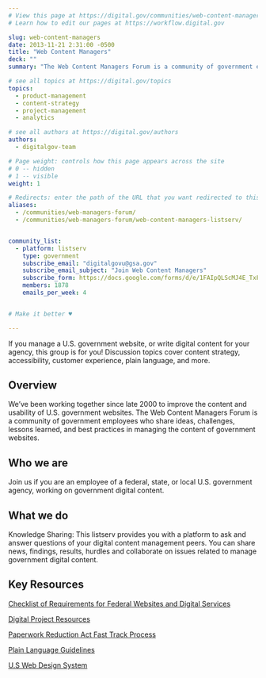 ```yaml
---
# View this page at https://digital.gov/communities/web-content-managers
# Learn how to edit our pages at https://workflow.digital.gov

slug: web-content-managers
date: 2013-11-21 2:31:00 -0500
title: "Web Content Managers"
deck: ""
summary: "The Web Content Managers Forum is a community of government employees who share ideas, challenges, lessons learned, and best practices in managing the content of government websites."

# see all topics at https://digital.gov/topics
topics:
  - product-management
  - content-strategy
  - project-management
  - analytics

# see all authors at https://digital.gov/authors
authors:
  - digitalgov-team

# Page weight: controls how this page appears across the site
# 0 -- hidden
# 1 -- visible
weight: 1

# Redirects: enter the path of the URL that you want redirected to this page
aliases:
  - /communities/web-managers-forum/
  - /communities/web-managers-forum/web-content-managers-listserv/


community_list:
  - platform: listserv
    type: government
    subscribe_email: "digitalgovu@gsa.gov"
    subscribe_email_subject: "Join Web Content Managers"
    subscribe_form: https://docs.google.com/forms/d/e/1FAIpQLScMJ4E_TxFTfIdqXnU89n_J-_US2gXFYi_lA_zi8hHWKDzisg/viewform
    members: 1878
    emails_per_week: 4


# Make it better ♥

---
```


If you manage a U.S. government website, or write digital content for your agency, this group is for you! Discussion topics cover content strategy, accessibility, customer experience, plain language, and more.

## Overview

We’ve been working together since late 2000 to improve the content and usability of U.S. government websites. The Web Content Managers Forum is a community of government employees who share ideas, challenges, lessons learned, and best practices in managing the content of government websites.

## Who we are

Join us if you are an employee of a federal, state, or local U.S. government agency, working on government digital content.

## What we do

Knowledge Sharing: This listserv provides you with a platform to ask and answer questions of your digital content management peers. You can share news, findings, results, hurdles and collaborate on issues related to manage government digital content.

## Key Resources

[Checklist of Requirements for Federal Websites and Digital Services](https://www.digitalgov.gov/resources/checklist-of-requirements-for-federal-digital-services/)

[Digital Project Resources](https://www.digitalgov.gov/resources/)

[Paperwork Reduction Act Fast Track Process](https://www.digitalgov.gov/resources/paperwork-reduction-act-fast-track-process/)

[Plain Language Guidelines](https://plainlanguage.gov/guidelines/)

[U.S Web Design System](https://designsystem.digital.gov/)
